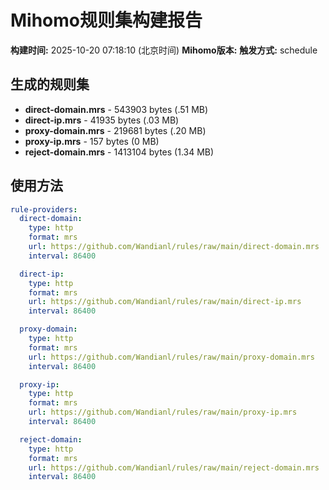 # Mihomo规则集构建报告

**构建时间:** 2025-10-20 07:18:10 (北京时间)
**Mihomo版本:** 
**触发方式:** schedule

## 生成的规则集

- **direct-domain.mrs** - 543903 bytes (.51 MB)
- **direct-ip.mrs** - 41935 bytes (.03 MB)
- **proxy-domain.mrs** - 219681 bytes (.20 MB)
- **proxy-ip.mrs** - 157 bytes (0 MB)
- **reject-domain.mrs** - 1413104 bytes (1.34 MB)

## 使用方法

```yaml
rule-providers:
  direct-domain:
    type: http
    format: mrs
    url: https://github.com/Wandianl/rules/raw/main/direct-domain.mrs
    interval: 86400

  direct-ip:
    type: http
    format: mrs
    url: https://github.com/Wandianl/rules/raw/main/direct-ip.mrs
    interval: 86400

  proxy-domain:
    type: http
    format: mrs
    url: https://github.com/Wandianl/rules/raw/main/proxy-domain.mrs
    interval: 86400

  proxy-ip:
    type: http
    format: mrs
    url: https://github.com/Wandianl/rules/raw/main/proxy-ip.mrs
    interval: 86400

  reject-domain:
    type: http
    format: mrs
    url: https://github.com/Wandianl/rules/raw/main/reject-domain.mrs
    interval: 86400

```

